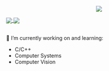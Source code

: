 <p align="center"> 
 <img src="https://profile-counter.glitch.me/LAnselet/count.svg"/>
</p>

<a href="https://github.com/LAnselet">
  <img align="center" src="https://github-readme-stats-teal.vercel.app/api?username=LAnselet&show_icons=truet&include_all_commits=True&hide=contribs"/>
</a>

<a href="https://github.com/LAnselet">
  <img align="center" src="https://github-readme-stats-teal.vercel.app/api/top-langs/?username=LAnselet&layout=compact" />
</a>

<br>
<br>

🔭 I’m currently working on and learning:
  - C/C++
  - Computer Systems
  - Computer Vision

 
